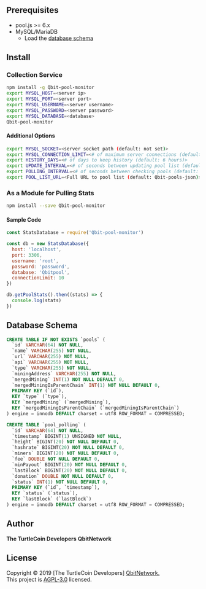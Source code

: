 
<h1 align="center"></h1>
<p>
 
</p>

## Prerequisites

* pool.js >= 6.x
* MySQL/MariaDB
  * Load the [database schema](#database-schema)

## Install



### Collection Service

```sh
npm install -g Qbit-pool-monitor
export MYSQL_HOST=<server ip>
export MYSQL_PORT=<server port>
export MYSQL_USERNAME=<server username>
export MYSQL_PASSWORD=<server password>
export MYSQL_DATABASE=<database>
Qbit-pool-monitor
```

#### Additional Options

```sh
export MYSQL_SOCKET=<server socket path (default: not set)>
export MYSQL_CONNECTION_LIMIT=<# of maximum server connections (default: 10)>
export HISTORY_DAYS=<# of days to keep history (default: 6 hours)>
export UPDATE_INTERVAL=<# of seconds between updating pool list (default: 1 hour)>
export POLLING_INTERVAL=<# of seconds between checking pools (default: 15s)>
export POOL_LIST_URL=<Full URL to pool list (default: Qbit-pools-json)>
```

### As a Module for Pulling Stats

```sh
npm install --save Qbit-pool-monitor
```

#### Sample Code

```javascript
const StatsDatabase = require('Qbit-pool-monitor')

const db = new StatsDatabase({
  host: 'localhost',
  port: 3306,
  username: 'root',
  password: 'password',
  database: 'Qbitpool',
  connectionLimit: 10
})

db.getPoolStats().then((stats) => {
  console.log(stats)
})
```

## Database Schema

```sql
CREATE TABLE IF NOT EXISTS `pools` (
  `id` VARCHAR(64) NOT NULL, 
  `name` VARCHAR(255) NOT NULL, 
  `url` VARCHAR(255) NOT NULL, 
  `api` VARCHAR(255) NOT NULL, 
  `type` VARCHAR(255) NOT NULL, 
  `miningAddress` VARCHAR(255) NOT NULL, 
  `mergedMining` INT(1) NOT NULL DEFAULT 0, 
  `mergedMiningIsParentChain` INT(1) NOT NULL DEFAULT 0,
  PRIMARY KEY (`id`),
  KEY `type` (`type`), 
  KEY `mergedMining` (`mergedMining`), 
  KEY `mergedMiningIsParentChain` (`mergedMiningIsParentChain`)
) engine = innodb DEFAULT charset = utf8 ROW_FORMAT = COMPRESSED;

CREATE TABLE `pool_polling` (
  `id` VARCHAR(64) NOT NULL, 
  `timestamp` BIGINT(1) UNSIGNED NOT NULL, 
  `height` BIGINT(20) NOT NULL DEFAULT 0, 
  `hashrate` BIGINT(20) NOT NULL DEFAULT 0, 
  `miners` BIGINT(20) NOT NULL DEFAULT 0, 
  `fee` DOUBLE NOT NULL DEFAULT 0, 
  `minPayout` BIGINT(20) NOT NULL DEFAULT 0, 
  `lastBlock` BIGINT(20) NOT NULL DEFAULT 0, 
  `donation` DOUBLE NOT NULL DEFAULT 0, 
  `status` INT(1) NOT NULL DEFAULT 0,
  PRIMARY KEY (`id`, `timestamp`), 
  KEY `status` (`status`), 
  KEY `lastBlock` (`lastBlock`)
) engine = innodb DEFAULT charset = utf8 ROW_FORMAT = COMPRESSED;
```

## Author

**The TurtleCoin Developers**
**QbitNetwork**

## License

Copyright © 2019 [The TurtleCoin Developers] [ QbitNetwork.](https://github.com/QbitNetwork/Qbit-pool-monitor)<br />
This project is [AGPL-3.0](https://github.com/QbitNetwork/cryptodira/blob/master/LICENSE) licensed.
